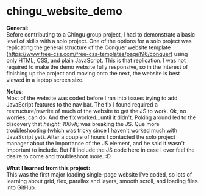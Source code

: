 # chingu_website_demo
**General**:\
Before contributing to a Chingu group project, I had to demonstrate a basic level of skills with a solo project. One of the options for a solo project was replicating the general structure of the Conquer website template (https://www.free-css.com/free-css-templates/page196/conquer) using only HTML, CSS, and plain JavaScript. This is that replication. I was not required to make the demo website fully responsive, so in the interest of finishing up the project and moving onto the next, the website is best viewed in a laptop screen size. 

**Notes:**\
Most of the website was coded before I ran into issues trying to add JavaScript features to the nav bar.  The fix I found required a restructure/rewrite of much of the website to get the JS to work. Ok, no worries, can do. And the fix worked...until it didn't. Poking around led to the discovery that *height: 100vh;* was breaking the JS. Que more troubleshooting (which was tricky since I haven't worked much with JavaScript yet). After a couple of hours I contacted the solo project manager about the importance of the JS element, and he said it wasn't important to include. But I'll include the JS code here in case I ever feel the desire to come and troubleshoot more. :D

**What I learned from this project:** \
This was the first major loading single-page website I've coded, so lots of learning about grid, flex, parallax and layers, smooth scroll, and loading files into GitHub. 
